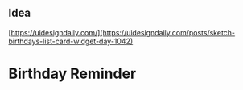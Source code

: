 ## Idea

[https://uidesigndaily.com/](https://uidesigndaily.com/posts/sketch-birthdays-list-card-widget-day-1042)
# Birthday Reminder
